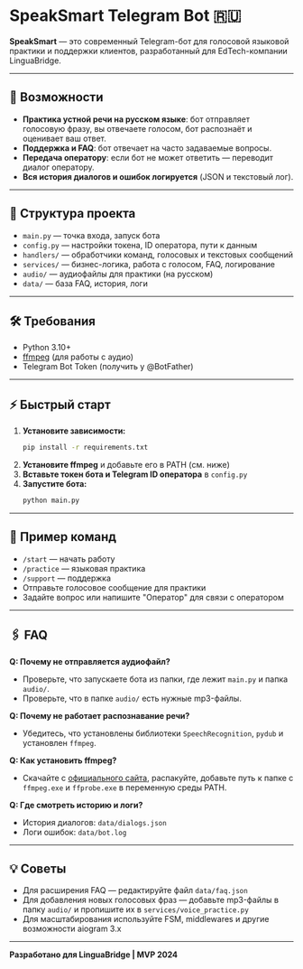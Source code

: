 # SpeakSmart Telegram Bot 🇷🇺

**SpeakSmart** — это современный Telegram-бот для голосовой языковой практики и поддержки клиентов, разработанный для EdTech-компании LinguaBridge.

---

## 🚀 Возможности
- **Практика устной речи на русском языке**: бот отправляет голосовую фразу, вы отвечаете голосом, бот распознаёт и оценивает ваш ответ.
- **Поддержка и FAQ**: бот отвечает на часто задаваемые вопросы.
- **Передача оператору**: если бот не может ответить — переводит диалог оператору.
- **Вся история диалогов и ошибок логируется** (JSON и текстовый лог).

---

## 📂 Структура проекта
- `main.py` — точка входа, запуск бота
- `config.py` — настройки токена, ID оператора, пути к данным
- `handlers/` — обработчики команд, голосовых и текстовых сообщений
- `services/` — бизнес-логика, работа с голосом, FAQ, логирование
- `audio/` — аудиофайлы для практики (на русском)
- `data/` — база FAQ, история, логи

---

## 🛠️ Требования
- Python 3.10+
- [ffmpeg](https://ffmpeg.org/download.html) (для работы с аудио)
- Telegram Bot Token (получить у @BotFather)

---

## ⚡ Быстрый старт
1. **Установите зависимости:**
   ```sh
   pip install -r requirements.txt
   ```
2. **Установите ffmpeg** и добавьте его в PATH (см. ниже)
3. **Вставьте токен бота и Telegram ID оператора** в `config.py`
4. **Запустите бота:**
   ```sh
   python main.py
   ```

---

## 📝 Пример команд
- `/start` — начать работу
- `/practice` — языковая практика
- `/support` — поддержка
- Отправьте голосовое сообщение для практики
- Задайте вопрос или напишите "Оператор" для связи с оператором

---

## 🖇️ FAQ
**Q: Почему не отправляется аудиофайл?**
- Проверьте, что запускаете бота из папки, где лежит `main.py` и папка `audio/`.
- Проверьте, что в папке `audio/` есть нужные mp3-файлы.

**Q: Почему не работает распознавание речи?**
- Убедитесь, что установлены библиотеки `SpeechRecognition`, `pydub` и установлен `ffmpeg`.

**Q: Как установить ffmpeg?**
- Скачайте с [официального сайта](https://ffmpeg.org/download.html), распакуйте, добавьте путь к папке с `ffmpeg.exe` и `ffprobe.exe` в переменную среды PATH.

**Q: Где смотреть историю и логи?**
- История диалогов: `data/dialogs.json`
- Логи ошибок: `data/bot.log`

---

## 💡 Советы
- Для расширения FAQ — редактируйте файл `data/faq.json`
- Для добавления новых голосовых фраз — добавьте mp3-файлы в папку `audio/` и пропишите их в `services/voice_practice.py`
- Для масштабирования используйте FSM, middlewares и другие возможности aiogram 3.x

---

**Разработано для LinguaBridge | MVP 2024** 
